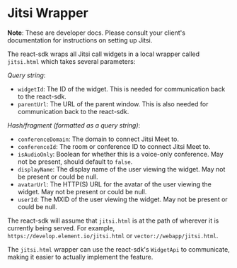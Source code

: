 # Jitsi Wrapper

**Note**: These are developer docs. Please consult your client's documentation for
instructions on setting up Jitsi.

The react-sdk wraps all Jitsi call widgets in a local wrapper called `jitsi.html`
which takes several parameters:

_Query string_:

-   `widgetId`: The ID of the widget. This is needed for communication back to the
    react-sdk.
-   `parentUrl`: The URL of the parent window. This is also needed for
    communication back to the react-sdk.

_Hash/fragment (formatted as a query string)_:

-   `conferenceDomain`: The domain to connect Jitsi Meet to.
-   `conferenceId`: The room or conference ID to connect Jitsi Meet to.
-   `isAudioOnly`: Boolean for whether this is a voice-only conference. May not
    be present, should default to `false`.
-   `displayName`: The display name of the user viewing the widget. May not
    be present or could be null.
-   `avatarUrl`: The HTTP(S) URL for the avatar of the user viewing the widget. May
    not be present or could be null.
-   `userId`: The MXID of the user viewing the widget. May not be present or could
    be null.

The react-sdk will assume that `jitsi.html` is at the path of wherever it is currently
being served. For example, `https://develop.element.io/jitsi.html` or `vector://webapp/jitsi.html`.

The `jitsi.html` wrapper can use the react-sdk's `WidgetApi` to communicate, making
it easier to actually implement the feature.
